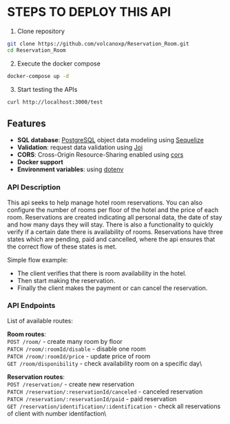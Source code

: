 
# STEPS TO DEPLOY THIS API

1. Clone repository
```bash
git clone https://github.com/volcanoxp/Reservation_Room.git
cd Reservation_Room
```

2. Execute the docker compose
```bash
docker-compose up -d
```

3. Start testing the APIs
```bash
curl http://localhost:3000/test
```

## Features

- **SQL database**: [PostgreSQL](https://www.postgresql.org/) object data modeling using [Sequelize](https://sequelize.org/)
- **Validation**: request data validation using [Joi](https://github.com/hapijs/joi)
- **CORS**: Cross-Origin Resource-Sharing enabled using [cors](https://github.com/expressjs/cors)
- **Docker support**
- **Environment variables**: using [dotenv](https://github.com/motdotla/dotenv)  

### **API Description**

This api seeks to help manage hotel room reservations. You can also configure the number of rooms per floor of the hotel and the price of each room. Reservations are created indicating all personal data, the date of stay and how many days they will stay. There is also a functionality to quickly verify if a certain date there is availability of rooms. Reservations have three states which are pending, paid and cancelled, where the api ensures that the correct flow of these states is met.

Simple flow example:

- The client verifies that there is room availability in the hotel.
- Then start making the reservation.
- Finally the client makes the payment or can cancel the reservation.

### **API Endpoints**

List of available routes:

**Room routes**:\
`POST /room/` - create many room by floor\
`PATCH /room/:roomId/disable` - disable one room\
`PATCH /room/:roomId/price` - update price of room\
`GET /room/disponibility` - check availability room on a specific day\

**Reservation routes**:\
`POST /reservation/` - create new reservation\
`PATCH /reservation/:reservationId/canceled` - canceled reservation\
`PATCH /reservation/:reservationId/paid` - paid reservation\
`GET /reservation/identification/:identification` - check all reservations of client with number identifaction\